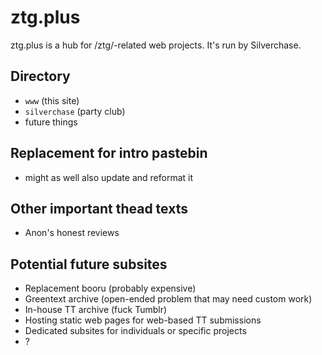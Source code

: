 # ztg.plus
ztg.plus is a hub for /ztg/-related web projects. It's run by Silverchase.

## Directory
* `www` (this site)
* `silverchase` (party club)
* future things
## Replacement for intro pastebin
* might as well also update and reformat it
## Other important thead texts
* Anon's honest reviews
## Potential future subsites
* Replacement booru (probably expensive)
* Greentext archive (open-ended problem that may need custom work)
* In-house TT archive (fuck Tumblr)
* Hosting static web pages for web-based TT submissions
* Dedicated subsites for individuals or specific projects
* ?